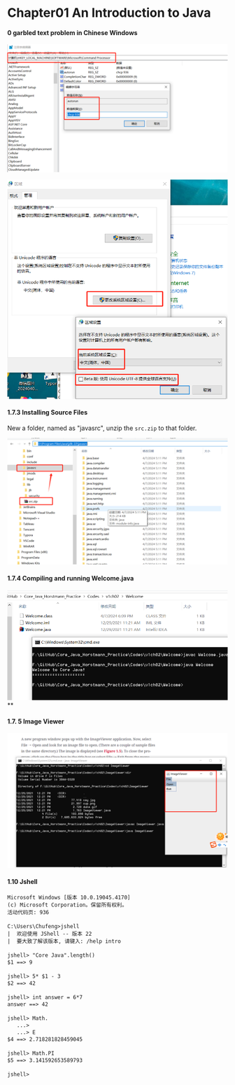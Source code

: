 # Chapter01 An Introduction to Java

#### 0 garbled text problem in Chinese Windows

![image-20240407185410510](assets/image-20240407185410510.png)

![image-20240407185443836](assets/image-20240407185443836.png)

#### 1.7.3 Installing Source Files

New a folder, named as "javasrc", unzip the `src.zip` to that folder.

![image-20240407180722483](assets/image-20240407180722483.png)



#### 1.7.4 Compiling and running Welcome.java

![image-20240407181006079](assets/image-20240407181006079.png)**



#### 1.7. 5  Image Viewer

![image-20240407181431913](assets/image-20240407181431913.png)



#### 1.10 Jshell

```
Microsoft Windows [版本 10.0.19045.4170]
(c) Microsoft Corporation。保留所有权利。
活动代码页: 936

C:\Users\Chufeng>jshell
|  欢迎使用 JShell -- 版本 22
|  要大致了解该版本, 请键入: /help intro

jshell> "Core Java".length()
$1 ==> 9

jshell> 5* $1 - 3
$2 ==> 42

jshell> int answer = 6*7
answer ==> 42

jshell> Math.
   ...>
   ...> E
$4 ==> 2.718281828459045

jshell> Math.PI
$5 ==> 3.141592653589793

jshell>
```


